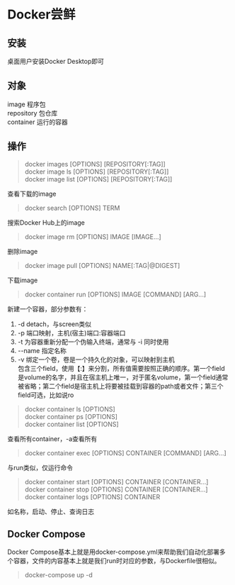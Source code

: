 # Docker尝鲜
## 安装
桌面用户安装Docker Desktop即可
## 对象
image 程序包<br>
repository 包仓库<br>
container 运行的容器
## 操作
> docker images [OPTIONS] [REPOSITORY[:TAG]]<br>
> docker image ls [OPTIONS] [REPOSITORY[:TAG]]<br>
> docker image list [OPTIONS] [REPOSITORY[:TAG]]<br>

查看下载的image
> docker search [OPTIONS] TERM

搜索Docker Hub上的image
> docker image rm [OPTIONS] IMAGE [IMAGE...]

删除image
> docker image pull [OPTIONS] NAME[:TAG|@DIGEST]

下载image
> docker container run [OPTIONS] IMAGE [COMMAND] [ARG...]

新建一个容器，部分参数有：
1. -d detach，与screen类似
2. -p 端口映射，主机(宿主)端口:容器端口
3. -t 为容器重新分配一个伪输入终端，通常与 -i 同时使用
4. --name 指定名称
5. -v 绑定一个卷，卷是一个持久化的对象，可以映射到主机<br>
包含三个field，使用【:】来分割，所有值需要按照正确的顺序。第一个field是volume的名字，并且在宿主机上唯一，对于匿名volume，第一个field通常被省略；第二个field是宿主机上将要被挂载到容器的path或者文件；第三个field可选，比如说ro
> docker container ls [OPTIONS]<br>
> docker container ps [OPTIONS]<br>
> docker container list [OPTIONS]

查看所有container，-a查看所有
> docker container exec [OPTIONS] CONTAINER [COMMAND] [ARG...]<br>

与run类似，仅运行命令
> docker container start [OPTIONS] CONTAINER [CONTAINER...]<br>
> docker container stop [OPTIONS] CONTAINER [CONTAINER...]<br>
> docker container logs [OPTIONS] CONTAINER<br>

如名称，启动、停止、查询日志
## Docker Compose
Docker Compose基本上就是用docker-compose.yml来帮助我们自动化部署多个容器，文件的内容基本上就是我们run时对应的参数，与Dockerfile很相似。
> docker-compose up -d